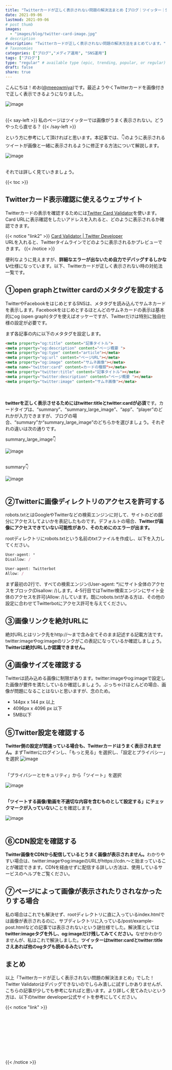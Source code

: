 ```yaml
---
title: "Twitterカードが正しく表示されない問題の解決法まとめ【ブログ｜ツイッター｜SNS運用】"
date: 2021-09-06
lastmod: 2021-09-06
# post thumb
images:
  - "images/blog/twitter-card-image.jpg"
# description
description: "Twitterカードが正しく表示されない問題の解決方法をまとめています。"
# Taxonomies
categories: ["ブログ","メディア運用", "SNS運用"]
tags: ["ブログ"]
type: "regular" # available type (epic, trending, popular, or regular)
draft: false
share: true
---
```


こんにちは！めお(<u><a href="https://twitter.com/meeowmiya" target="_blank">@meeowmiya</a></u>)です。最近ようやくTwitterカードを画像付きで正しく表示できるようになりました。

![image](../../images/blog-content/twitter-card-image-1.jpg)<br><br>

{{< say-left >}}
私のページはツイッターでは画像がうまく表示されない。どうやったら直せる？
{{< /say-left >}}

という方に参考にして頂ければと思います。本記事では、👇のように表示されるツイートが画像と一緒に表示されるように修正する方法について解説します。

![image](../../images/blog-content/twitter-card-image-2.jpg)<br><br>


それでは詳しく見ていきましょう。

{{< toc >}}

## Twitterカード表示確認に使えるウェブサイト

Twitterカードの表示を確認するためには<a href="https://cards-dev.twitter.com/validator" target="_blank"><u>Twitter Card Validator</u></a>を使います。Card URLに表示確認をしたいアドレスを入れると、どのように表示されるか確認できます。

{{< notice "link2" >}}
<a href="https://cards-dev.twitter.com/validator" target="_blank"><u>Card Validator | Twitter Developer</u></a><br>
URLを入れると、Twitterタイムラインでどのように表示されるかプレビューできます。
{{< /notice >}}

便利なように見えますが、<span class="keiko-red">**詳細なエラーが出ないため自力でデバッグするしかない**</span>仕様になっています。以下、Twitterカードが正しく表示されない時の対処法一覧です。

## ①open graphとtwitter cardのメタタグを設定する

TwitterやFacebookをはじめとするSNSは、メタタグを読み込んでサムネカードを表示します。Facebookをはじめとするほとんどのサムネカードの表示は基本的にog (open graph)タグを使えばオッケーですが、Twitterだけは特別に独自仕様の設定が必要です。

まず各記事の<head></head>内に以下のメタタグを設定します。
```html
<meta property="og:title" content="記事タイトル">
<meta property="og:description" content="ページ概要 ">
<meta property="og:type" content="article"></meta>
<meta property="og:url" content="ページURL"></meta>
<meta property="og:image" content="サムネ画像"></meta>
<meta name="twitter:card" content=カードの種類"></meta>
<meta property="twitter:title" content="記事タイトル"></meta>
<meta property="twitter:description" content="ページ概要 "></meta>
<meta property="twitter:image" content="サムネ画像"></meta>
```
<br><br>
<span class="keiko-red">**twitterを正しく表示させるためにはtwitter:titleとtwitter:cardが必須**</span>です。カードタイプは、“summary”、“summary_large_image”、“app”、“player”のどれかが入力できますが、ブログの場合、“summary”か“summary_large_image”のどちらかを選びましょう。それぞれの違いは次の通りです。


summary_large_image👇

![image](../../images/blog-content/twitter-card-image-1.jpg)<br><br>


summary👇

![image](../../images/blog-content/twitter-card-image-3.jpg)<br><br>


## ②Twitterに画像ディレクトリのアクセスを許可する

robots.txtとはGoogleやTwitterなどの検索エンジンに対して、サイトのどの部分にアクセスしてよいかを表記したものです。デフォルトの場合、<span class="keiko-red">**Twitterが画像にアクセスできていない可能性があり、そのためにのエラーが出ます。**</span>

rootディレクトリにrobots.txtという名前のtxtファイルを作成し、以下を入力してください。

```javascript
User-agent: *
Disallow: /

User-agent: Twitterbot
Allow: /
```
まず最初の2行で、すべての検索エンジン(User-agent: \*\)にサイト全体のアクセスをブロック(Disallow: /)します。4-5行目ではTwitter検索エンジンにサイト全体のアクセスを許可(Allow: /)しています。既にrobots.txtがある方は、その他の設定に合わせてTwitterbotにアクセス許可を与えてください。


## ③画像リンクを絶対URLに

絶対URLとはリンク先をhttp://～まで含み全てそのまま記述する記載方法です。twitter:imageやog:imageのリンクがこの表記になっているか確認しましょう。<span class="keiko-red">**Twitterは絶対URLしか認識できません。**</span>


## ④画像サイズを確認する

Twitterは読み込める画像に制限があります。twitter:imageやog:imageで設定した画像が要件を満たしているか確認しましょう。ぶっちゃけほとんどの場合、画像が問題になることはないと思いますが、念のため。

* 144px x 144 px 以上
* 4096px x 4096 px 以下
* 5MB以下

## ⑤Twitter設定を確認する

<span class="keiko-red">**Twitter側の設定が間違っている場合も、Twitterカードはうまく表示されません。**</span>まずTwitterにログインし、「もっと見る」を選択し、「設定とプライバシー」を選択
![image](../../images/blog-content/twitter-card-image-4.jpg)<br><br>


「プライバシーとセキュリティ」から「ツイート」を選択

![image](../../images/blog-content/twitter-card-image-5.jpg)<br><br>


<span class="keiko-red">**「ツイートする画像/動画を不適切な内容を含むものとして設定する」にチェックマークが入っていない**</span>ことを確認します。

![image](../../images/blog-content/twitter-card-image-6.jpg)<br><br>


## ⑥CDN設定を確認する

<span class="keiko-red">**Twitter画像をCDNから配信しているとうまく画像が表示されません。**</span>わかりやすい場合は、twitter:imageやog:imageのURLがhttps://cdn.〜と始まっていることが確認できます。CDNを経由せずに配信する詳しい方法は、使用しているサービスのヘルプをご覧ください。

## ⑦ページによって画像が表示されたりされなかったりする場合

私の場合はこれでも解決せず、rootディレクトリに直に入っているindex.htmlでは画像が表示されるのに、サブディレクトリに入っている/post/example-post.htmlなどの記事では表示されないという謎仕様でした。解決策としては<span class="keiko-red">**twitter:imageタグを外し、og:imageだけ残してみてください。**</span>なぜかわかりませんが、私はこれで解決しました。<span class="keiko-red">**ツイッターはtwitter:cardとtwitter:titleさえあれば他のogタグも読めるみたいです。**</span>

## まとめ

以上「Twitterカードが正しく表示されない問題の解決法まとめ」でした！Twitter Validatorはデバッグできないのでしらみ潰しに試すしかありませんが、こちらの記事が少しでも参考になればと思います。より詳しく見てみたいという方は、以下のtwitter developer公式サイトを参考にしてください。

{{< notice "link" >}}
<div class="iframely-embed"><div class="iframely-responsive" style="height: 140px; padding-bottom: 0;"><a href="https://developer.twitter.com/en/docs/twitter-for-websites/cards/guides/troubleshooting-cards" data-iframely-url="//cdn.iframe.ly/JWqXDXh?card=small"></a></div></div><script async src="//cdn.iframe.ly/embed.js" charset="utf-8"></script>
{{< /notice >}}